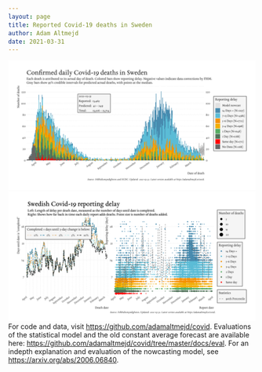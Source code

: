 ```yaml
---
layout: page
title: Reported Covid-19 deaths in Sweden
author: Adam Altmejd
date: 2021-03-31
---
```


![Graph of Swedish Covid-19 deaths with reporting delay.](deaths_lag_sweden_2021-03-31.png "Swedish Covid-19 deaths.")
![Graph of Swedish Covid-19 reporting delay in daily deaths.](lag_trend_sweden_2021-03-31.png "Trend in Swedish Covid-19 mortality reporting delay.")
For code and data, visit <https://github.com/adamaltmejd/covid>.
Evaluations of the statistical model and the old constant average forecast are available here: <https://github.com/adamaltmejd/covid/tree/master/docs/eval>.
For an indepth explanation and evaluation of the nowcasting model, see <https://arxiv.org/abs/2006.06840>.
